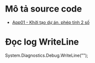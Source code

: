 # Mô tả source code
- [App01 - Khởi tạo dự án, phép tính 2 số](https://github.com/Cuongyd196/lab-aspnet-mvc/tree/main/app01)

# Đọc log WriteLine
System.Diagnostics.Debug.WriteLine("");


